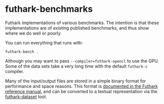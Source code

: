 futhark-benchmarks
==================

Futhark implementations of various benchmarks.  The intention is that
these implementations are of existing published benchmarks, and thus
show where we do well or poorly.

You can run everything that runs with:

    futhark-bench .

Although you may want to pass `--compiler=futhark-opencl` to use the
GPU.  Some of the data sets take a very long time with the default
`futhark-c` compiler.

Many of the input/output files are stored in a simple binary format
for performance and space reasons.  This format is [documented in the
Futhark reference manual][0], and can be converted to a textual
representation via the [futhark-dataset][1] tool.

[0]: http://futhark.readthedocs.io/en/latest/binary-data-format.html
[1]: http://futhark.readthedocs.io/en/latest/man/futhark-dataset.html
